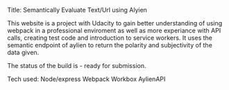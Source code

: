 Title: Semantically Evaluate Text/Url using Alyien

This website is a project with Udacity to gain better understanding of using webpack in a professional enviroment as well as more experiance with API calls, creating test code and introduction to service workers.
It uses the semantic endpoint of aylien to return the polarity and subjectivity of the data given.

The status of the build is - ready for submission.

Tech used:
Node/express
Webpack
Workbox
AylienAPI
